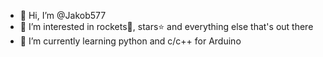 - 👋 Hi, I’m @Jakob577
- 👀 I’m interested in rockets🚀, stars⭐ and everything else that's out there
- 🌱 I’m currently learning python and c/c++ for Arduino

<!---
Jakob577/Jakob577 is a ✨ special ✨ repository because its `README.md` (this file) appears on your GitHub profile.
You can click the Preview link to take a look at your changes.
--->
